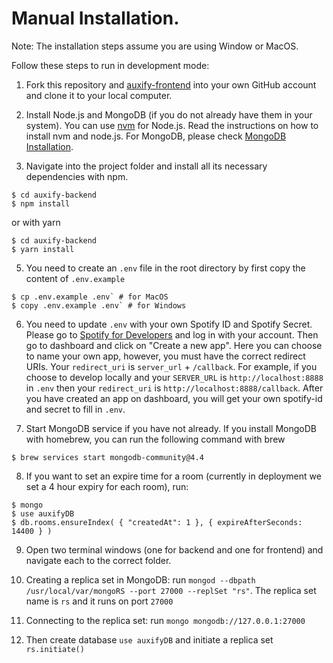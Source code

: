 # Manual Installation.
Note: The installation steps assume you are using Window or MacOS.

Follow these steps to run in development mode:
1. Fork this repository and [auxify-frontend](https://github.com/vulongphan/auxify-frontend) into your own GitHub account and clone it to your local computer.

2. Install Node.js and MongoDB (if you do not already have them in your system). You can use [nvm](https://github.com/nvm-sh/nvm) for Node.js. Read the instructions on how to install nvm and node.js.
For MongoDB, please check [MongoDB Installation](https://docs.mongodb.com/manual/installation/).

3. Navigate into the project folder and install all its necessary dependencies with npm.

```
$ cd auxify-backend
$ npm install
```
or with yarn
```
$ cd auxify-backend
$ yarn install
```

5. You need to create an `.env` file in the root directory by first copy the content of `.env.example`
```
$ cp .env.example .env` # for MacOS
$ copy .env.example .env` # for Windows
```

6. You need to update `.env` with your own Spotify ID and Spotify Secret. Please go to [Spotify for Developers](https://developer.spotify.com/dashboard/) and log in with your account. Then go to dashboard and click on "Create a new app". Here you can choose to name your own app, however, you must have the correct redirect URIs. Your `redirect_uri` is `server_url` + `/callback`. For example, if you choose to develop locally and your `SERVER_URL` is `http://localhost:8888` in `.env` then your `redirect_uri` is `http://localhost:8888/callback`. After you have created an app on dashboard, you will get your own spotify-id and secret to fill in `.env`.

7. Start MongoDB service if you have not already. If you install MongoDB with homebrew, you can run the following command with brew
```
$ brew services start mongodb-community@4.4
```

8. If you want to set an expire time for a room (currently in deployment we set a 4 hour expiry for each room), run:
```
$ mongo
$ use auxifyDB
$ db.rooms.ensureIndex( { "createdAt": 1 }, { expireAfterSeconds: 14400 } )

```

9. Open two terminal windows (one for backend and one for frontend) and navigate each to the correct folder.

10. Creating a replica set in MongoDB: run `mongod --dbpath /usr/local/var/mongoRS --port 27000 --replSet "rs"`. The replica set name is `rs` and it runs on port `27000`

11. Connecting to the replica set: run `mongo mongodb://127.0.0.1:27000`

12. Then create database `use auxifyDB` and initiate a replica set `rs.initiate()`
